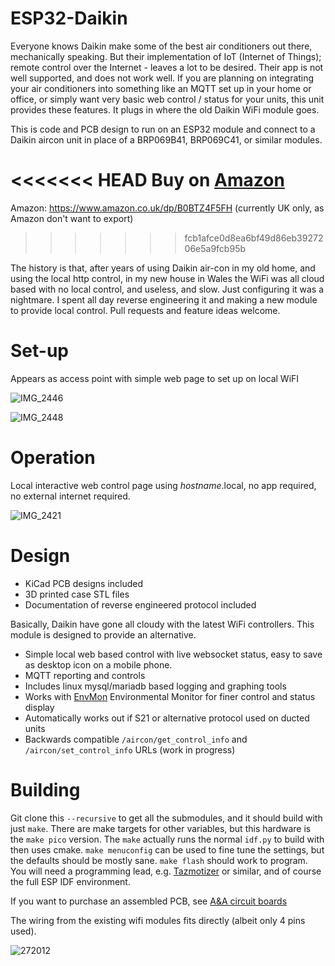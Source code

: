 # ESP32-Daikin

Everyone knows Daikin make some of the best air conditioners out there, mechanically speaking. But their implementation of IoT (Internet of Things); remote control over the Internet -  leaves a lot to be desired. Their app is not well supported, and does not work well. If you are planning on integrating your air conditioners into something like an MQTT set up in your home or office, or simply want very basic web control / status for your units, this unit provides these features. It plugs in where the old Daikin WiFi module goes.

This is code and PCB design to run on an ESP32 module and connect to a Daikin aircon unit in place of a BRP069B41, BRP069C41, or similar modules.

<<<<<<< HEAD
Buy on [Amazon](https://www.amazon.co.uk/dp/B0BTZ4F5FH)
=======
Amazon: https://www.amazon.co.uk/dp/B0BTZ4F5FH (currently UK only, as Amazon don't want to export)
>>>>>>> fcb1afce0d8ea6bf49d86eb3927206e5a9fcb95b

The history is that, after years of using Daikin air-con in my old home, and using the local http control, in my new house in Wales the WiFi was all cloud based with no local control, and useless, and slow. Just configuring it was a nightmare. I spent all day reverse engineering it and making a new module to provide local control. Pull requests and feature ideas welcome.

# Set-up

Appears as access point with simple web page to set up on local WiFI

![IMG_2446](https://user-images.githubusercontent.com/996983/218394248-b409626b-2614-439d-95f4-71527c00aaa7.PNG)

![IMG_2448](https://user-images.githubusercontent.com/996983/218394254-e03537f7-09a0-490d-aa38-b6964a5cd77f.PNG)

# Operation

Local interactive web control page using *hostname*.local, no app required, no external internet required.

![IMG_2421](https://user-images.githubusercontent.com/996983/218394392-48b47be4-5989-474e-beab-734dd6ef83d9.PNG)

# Design

* KiCad PCB designs included
* 3D printed case STL files
* Documentation of reverse engineered protocol included

Basically, Daikin have gone all cloudy with the latest WiFi controllers. This module is designed to provide an alternative.

* Simple local web based control with live websocket status, easy to save as desktop icon on a mobile phone.
* MQTT reporting and controls
* Includes linux mysql/mariadb based logging and graphing tools
* Works with [EnvMon](https://github.com/revk/ESP32-EnvMon) Environmental Monitor for finer control and status display
* Automatically works out if S21 or alternative protocol used on ducted units
* Backwards compatible `/aircon/get_control_info` and `/aircon/set_control_info` URLs (work in progress)

# Building

Git clone this `--recursive` to get all the submodules, and it should build with just `make`. There are make targets for other variables, but this hardware is the `make pico` version. The `make` actually runs the normal `idf.py` to build with then uses cmake. `make menuconfig` can be used to fine tune the settings, but the defaults should be mostly sane. `make flash` should work to program. You will need a programming lead, e.g. [Tazmotizer](https://github.com/revk/Shelly-Tasmotizer-PCB) or similar, and of course the full ESP IDF environment.

If you want to purchase an assembled PCB, see [A&A circuit boards](https://www.aa.net.uk/etc/circuit-boards/)

The wiring from the existing wifi modules fits directly (albeit only 4 pins used).

![272012](https://user-images.githubusercontent.com/996983/169694456-bd870348-f9bf-4c31-a2e3-00da13320ffc.jpg)
